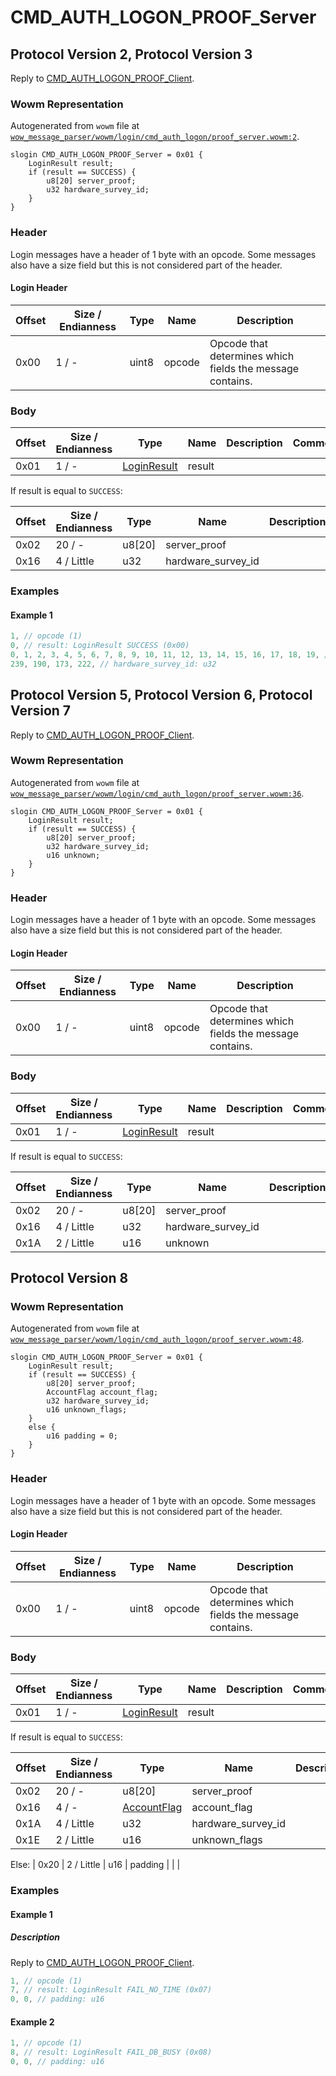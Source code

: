 # CMD_AUTH_LOGON_PROOF_Server

## Protocol Version 2, Protocol Version 3

Reply to [CMD_AUTH_LOGON_PROOF_Client](./cmd_auth_logon_proof_client.md).

### Wowm Representation

Autogenerated from `wowm` file at [`wow_message_parser/wowm/login/cmd_auth_logon/proof_server.wowm:2`](https://github.com/gtker/wow_messages/tree/main/wow_message_parser/wowm/login/cmd_auth_logon/proof_server.wowm#L2).
```rust,ignore
slogin CMD_AUTH_LOGON_PROOF_Server = 0x01 {
    LoginResult result;
    if (result == SUCCESS) {
        u8[20] server_proof;
        u32 hardware_survey_id;
    }
}
```
### Header

Login messages have a header of 1 byte with an opcode. Some messages also have a size field but this is not considered part of the header.

#### Login Header

| Offset | Size / Endianness | Type   | Name   | Description |
| ------ | ----------------- | ------ | ------ | ----------- |
| 0x00   | 1 / -             | uint8  | opcode | Opcode that determines which fields the message contains.|

### Body

| Offset | Size / Endianness | Type | Name | Description | Comment |
| ------ | ----------------- | ---- | ---- | ----------- | ------- |
| 0x01 | 1 / - | [LoginResult](loginresult.md) | result |  |  |

If result is equal to `SUCCESS`:

| Offset | Size / Endianness | Type | Name | Description | Comment |
| ------ | ----------------- | ---- | ---- | ----------- | ------- |
| 0x02 | 20 / - | u8[20] | server_proof |  |  |
| 0x16 | 4 / Little | u32 | hardware_survey_id |  |  |

### Examples

#### Example 1

```c
1, // opcode (1)
0, // result: LoginResult SUCCESS (0x00)
0, 1, 2, 3, 4, 5, 6, 7, 8, 9, 10, 11, 12, 13, 14, 15, 16, 17, 18, 19, // server_proof: u8[20]
239, 190, 173, 222, // hardware_survey_id: u32
```
## Protocol Version 5, Protocol Version 6, Protocol Version 7

Reply to [CMD_AUTH_LOGON_PROOF_Client](./cmd_auth_logon_proof_client.md).

### Wowm Representation

Autogenerated from `wowm` file at [`wow_message_parser/wowm/login/cmd_auth_logon/proof_server.wowm:36`](https://github.com/gtker/wow_messages/tree/main/wow_message_parser/wowm/login/cmd_auth_logon/proof_server.wowm#L36).
```rust,ignore
slogin CMD_AUTH_LOGON_PROOF_Server = 0x01 {
    LoginResult result;
    if (result == SUCCESS) {
        u8[20] server_proof;
        u32 hardware_survey_id;
        u16 unknown;
    }
}
```
### Header

Login messages have a header of 1 byte with an opcode. Some messages also have a size field but this is not considered part of the header.

#### Login Header

| Offset | Size / Endianness | Type   | Name   | Description |
| ------ | ----------------- | ------ | ------ | ----------- |
| 0x00   | 1 / -             | uint8  | opcode | Opcode that determines which fields the message contains.|

### Body

| Offset | Size / Endianness | Type | Name | Description | Comment |
| ------ | ----------------- | ---- | ---- | ----------- | ------- |
| 0x01 | 1 / - | [LoginResult](loginresult.md) | result |  |  |

If result is equal to `SUCCESS`:

| Offset | Size / Endianness | Type | Name | Description | Comment |
| ------ | ----------------- | ---- | ---- | ----------- | ------- |
| 0x02 | 20 / - | u8[20] | server_proof |  |  |
| 0x16 | 4 / Little | u32 | hardware_survey_id |  |  |
| 0x1A | 2 / Little | u16 | unknown |  |  |

## Protocol Version 8

### Wowm Representation

Autogenerated from `wowm` file at [`wow_message_parser/wowm/login/cmd_auth_logon/proof_server.wowm:48`](https://github.com/gtker/wow_messages/tree/main/wow_message_parser/wowm/login/cmd_auth_logon/proof_server.wowm#L48).
```rust,ignore
slogin CMD_AUTH_LOGON_PROOF_Server = 0x01 {
    LoginResult result;
    if (result == SUCCESS) {
        u8[20] server_proof;
        AccountFlag account_flag;
        u32 hardware_survey_id;
        u16 unknown_flags;
    }
    else {
        u16 padding = 0;
    }
}
```
### Header

Login messages have a header of 1 byte with an opcode. Some messages also have a size field but this is not considered part of the header.

#### Login Header

| Offset | Size / Endianness | Type   | Name   | Description |
| ------ | ----------------- | ------ | ------ | ----------- |
| 0x00   | 1 / -             | uint8  | opcode | Opcode that determines which fields the message contains.|

### Body

| Offset | Size / Endianness | Type | Name | Description | Comment |
| ------ | ----------------- | ---- | ---- | ----------- | ------- |
| 0x01 | 1 / - | [LoginResult](loginresult.md) | result |  |  |

If result is equal to `SUCCESS`:

| Offset | Size / Endianness | Type | Name | Description | Comment |
| ------ | ----------------- | ---- | ---- | ----------- | ------- |
| 0x02 | 20 / - | u8[20] | server_proof |  |  |
| 0x16 | 4 / - | [AccountFlag](accountflag.md) | account_flag |  |  |
| 0x1A | 4 / Little | u32 | hardware_survey_id |  |  |
| 0x1E | 2 / Little | u16 | unknown_flags |  |  |

Else: 
| 0x20 | 2 / Little | u16 | padding |  |  |

### Examples

#### Example 1

##### Description

Reply to [CMD_AUTH_LOGON_PROOF_Client](./cmd_auth_logon_proof_client.md).

```c
1, // opcode (1)
7, // result: LoginResult FAIL_NO_TIME (0x07)
0, 0, // padding: u16
```
#### Example 2

```c
1, // opcode (1)
8, // result: LoginResult FAIL_DB_BUSY (0x08)
0, 0, // padding: u16
```
